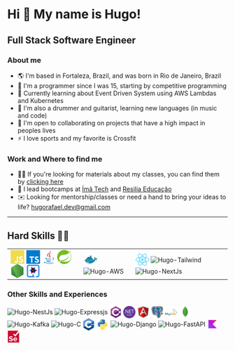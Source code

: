 # Hi 👋 My name is Hugo!

## Full Stack Software Engineer
  
 ### About me
 
 * 🌎 I'm based in Fortaleza, Brazil, and was born in Rio de Janeiro, Brazil
 * 🌱 I'm a programmer since I was 15, starting by competitive programming
 * 🧠 Currently learning about Event Driven System using AWS Lambdas and Kubernetes
 * 🎸 I'm also a drummer and guitarist, learning new languages (in music and code)
 * 🤝 I'm open to collaborating on projects that have a high impact in peoples lives
 * ⚡ I love sports and my favorite is Crossfit

 ### Work and Where to find me

 * 🧑‍💻 If you're looking for materials about my classes, you can find them by [clicking here](https://www.linkedin.com/company/hoogle)
 * 🍎 I lead bootcamps at [Ímã Tech](https://github.com/imalearningplace-education) and [Resilia Educação](https://github.com/resilia-br)
 * ✉️ Looking for mentorship/classes or need a hand to bring your ideas to life? [hugorafael.dev@gmail.com](mailto:hugorafael.dev@gmail.com)
 
 <hr>
 
 <div style="align = center" >
<!--    <img height="165em" src="https://github-readme-stats.vercel.app/api?username=hgrafa&show_icons=true&theme=tokyonight&include_all_commits=true&count_private=true&hide_border=true&hide_rank=true&hide=commits&custom_title=Stats"/> -->
<!--   <img height="140em" src="https://github-readme-stats.vercel.app/api/top-langs/?username=hgrafa&layout=compact&langs_count=7&theme=tokyonight&exclude_repo=beecrowd-solutions&hide_border=true&hide=makefile"/> -->
<!--   <a href="github.com/hgrafa">
    <img height="165em" src="http://github-readme-streak-stats.herokuapp.com?user=hgrafa&theme=tokyonight&hide_border=true&fire=FF00E9" />
  </a> -->
  <!-- <a href="github.com/hgrafa">
   <img height="260em" src="https://github-readme-activity-graph.vercel.app/graph?username=hgrafa&theme=github&hide_border=true&bg_color=1A1B27&color=628FDA&line=2BAEAE&point=FE00E8&custom_title=Commits%20Graph" alt="GitHub Commits Graph" /> 
 </a> -->
</div>

## Hard Skills 🧑‍💻

<div style="display: inline_block; align = center">
  <table>
    <tr>
      <td>
        <img align="center" alt="Hugo-JS" height="32" src="https://raw.githubusercontent.com/devicons/devicon/master/icons/javascript/javascript-plain.svg">
        <img align="center" alt="Hugo-TS" height="32" src="https://raw.githubusercontent.com/devicons/devicon/master/icons/typescript/typescript-plain.svg">
        <img align="center" alt="Hugo-Java" height="32" src="https://raw.githubusercontent.com/devicons/devicon/master/icons/java/java-original.svg">
        <img align="center" alt="Hugo-Springboot" height="32" src="https://raw.githubusercontent.com/devicons/devicon/master/icons/spring/spring-original.svg">
        <img align="center" alt="Hugo-NodeJs" height="32" src="https://raw.githubusercontent.com/devicons/devicon/master/icons/nodejs/nodejs-original.svg">
        <img align="center" alt="Hugo-Quarkus" height="32" src="https://raw.githubusercontent.com/devicons/devicon/master/icons/quarkus/quarkus-original.svg">
      </td>
      <td>
        <img align="center" alt="Hugo-Docker" height="32" src="https://raw.githubusercontent.com/devicons/devicon/master/icons/docker/docker-original.svg">
        <img align="center" alt="Hugo-AWS" height="32" src="https://cdn.jsdelivr.net/gh/devicons/devicon@latest/icons/amazonwebservices/amazonwebservices-original-wordmark.svg">
      </td>
      <td>
        <img align="center" alt="Hugo-React" height="32" src="https://raw.githubusercontent.com/devicons/devicon/master/icons/react/react-original.svg">
        <img align="center" alt="Hugo-Tailwind" height="32" src="https://cdn.jsdelivr.net/gh/devicons/devicon@latest/icons/tailwindcss/tailwindcss-original.svg">
        <img align="center" alt="Hugo-NextJs" width="32" src="https://raw.githubusercontent.com/danielcranney/readme-generator/main/public/icons/skills/nextjs-colored-dark.svg"/>
      </td>
    </tr>
 </table> 
 
  
</div>
 
 ### Other Skills and Experiences
 <span>
  <img align="center" alt="Hugo-NestJs" height="28" src="https://cdn.jsdelivr.net/gh/devicons/devicon@latest/icons/nestjs/nestjs-original.svg">
  <img align="center" alt="Hugo-Expressjs" height="28" src="https://raw.githubusercontent.com/danielcranney/readme-generator/main/public/icons/skills/express-colored-dark.svg">
  <img align="center" alt="Hugo-C#" height="28" src="https://raw.githubusercontent.com/devicons/devicon/master/icons/csharp/csharp-original.svg">   
  <img align="center" alt="Hugo-dotnetcore" height="28" src="https://raw.githubusercontent.com/devicons/devicon/master/icons/dotnetcore/dotnetcore-original.svg">
  <img align="center" alt="Hugo-Angular" height="28" src="https://raw.githubusercontent.com/devicons/devicon/master/icons/angularjs/angularjs-original.svg">
  <img align="center" alt="Hugo-PostreSQL" height="28" src="https://raw.githubusercontent.com/devicons/devicon/master/icons/postgresql/postgresql-original.svg">
  <img align="center" alt="Hugo-MySQL" height="28" src="https://raw.githubusercontent.com/devicons/devicon/master/icons/mysql/mysql-original-wordmark.svg">
  <img align="center" alt="Hugo-MongoDB" height="28" src="https://raw.githubusercontent.com/devicons/devicon/master/icons/mongodb/mongodb-original.svg">
  <img align="center" alt="Hugo-Kafka" height="28" src="https://cdn.jsdelivr.net/gh/devicons/devicon/icons/apachekafka/apachekafka-original.svg" />
  <img align="center" alt="Hugo-C" height="28" src="https://cdn.jsdelivr.net/gh/devicons/devicon/icons/c/c-original.svg" />
  <img align="center" alt="Hugo-Cplusplus" height="28" src="https://raw.githubusercontent.com/devicons/devicon/master/icons/cplusplus/cplusplus-original.svg">
  <img align="center" alt="Hugo-Python" height="28" src="https://raw.githubusercontent.com/devicons/devicon/master/icons/python/python-original.svg">
  <img align="center" alt="Hugo-Django" height="28" src="https://cdn.jsdelivr.net/gh/devicons/devicon/icons/django/django-plain.svg" />
  <img align="center" alt="Hugo-FastAPI" height="28" src="https://cdn.jsdelivr.net/gh/devicons/devicon/icons/fastapi/fastapi-original.svg" />
  <img align="center" alt="Hugo-Kotlin" height="25" src="https://raw.githubusercontent.com/devicons/devicon/master/icons/kotlin/kotlin-original.svg">
  <img align="center" alt="Hugo-Selenium" height="28" src="https://raw.githubusercontent.com/devicons/devicon/master/icons/selenium/selenium-original.svg">
</span>
